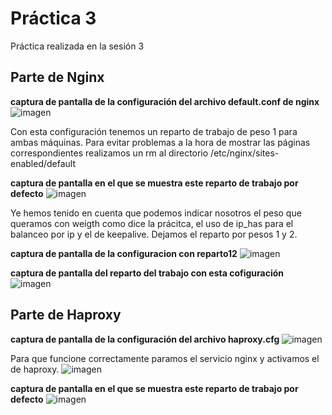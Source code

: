 # Práctica 3

Práctica realizada en la sesión 3

## Parte de Nginx

**captura de pantalla de la configuración del archivo default.conf de nginx**
![imagen](https://github.com/AntonioJA/SWAP1617/blob/master/Pr%C3%A1ctica3/configuracionNginx.png)

Con esta configuración tenemos un reparto de trabajo de peso 1 para ambas máquinas.
Para evitar problemas a la hora de mostrar las páginas correspondientes realizamos un rm al directorio 
/etc/nginx/sites-enabled/default

**captura de pantalla en el que se muestra este reparto de trabajo por defecto**
![imagen](https://github.com/AntonioJA/SWAP1617/blob/master/Pr%C3%A1ctica3/repartoTrabajo.png)

Ye hemos tenido en cuenta que podemos indicar nosotros el peso que queramos con weigth como dice la prácitca,
el uso de ip_has para el balanceo por ip y el de keepalive. Dejamos el reparto por pesos 1 y 2.

**captura de pantalla de la configuracion con reparto12**
![imagen](https://github.com/AntonioJA/SWAP1617/blob/master/Pr%C3%A1ctica3/default21.png)


**captura de pantalla del reparto del trabajo con esta cofiguración**
![imagen](https://github.com/AntonioJA/SWAP1617/blob/master/Pr%C3%A1ctica3/reparto2.png)

## Parte de Haproxy

**captura de pantalla de la configuración del archivo haproxy.cfg**
![imagen](https://github.com/AntonioJA/SWAP1617/blob/master/Pr%C3%A1ctica3/haproxyconf.png)

Para que funcione correctamente paramos el servicio nginx y activamos el de haproxy.
![imagen](https://github.com/AntonioJA/SWAP1617/blob/master/Pr%C3%A1ctica3/haproxystart.png)

**captura de pantalla en el que se muestra este reparto de trabajo por defecto**
![imagen](https://github.com/AntonioJA/SWAP1617/blob/master/Pr%C3%A1ctica3/repartohaproxy.png)
